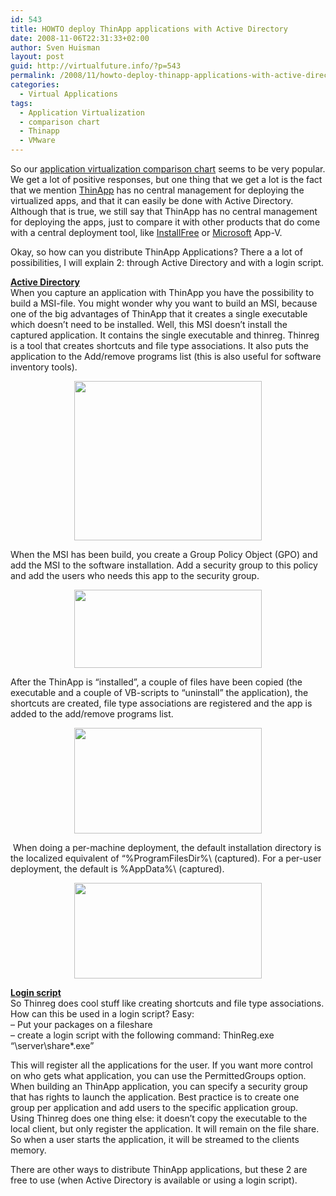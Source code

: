 ```yaml
---
id: 543
title: HOWTO deploy ThinApp applications with Active Directory
date: 2008-11-06T22:31:33+02:00
author: Sven Huisman
layout: post
guid: http://virtualfuture.info/?p=543
permalink: /2008/11/howto-deploy-thinapp-applications-with-active-directory/
categories:
  - Virtual Applications
tags:
  - Application Virtualization
  - comparison chart
  - Thinapp
  - VMware
---
```

<span class="C_Command">So our <a title="Application virtualization comparison chart" href="https://svenhuisman.com/2008/09/updated-application-virtualization-comparison-chart/" target="_blank">application virtualization comparison chart</a> seems to be very popular. We get a lot of positive responses, but one thing that we get a lot is the fact that we mention <a title="ThinApp" href="http://www.vmware.com/products/thinapp/" target="_blank">ThinApp</a> has no central management for deploying the virtualized apps, and that it can easily be done with Active Directory. Although that is true, we still say that ThinApp has no central management for deploying the apps, just to compare it with other products that do come with a central deployment tool, like <a title="InstallFree" href="http://www.installfree.com" target="_blank">InstallFree</a> or <a title="Microsoft" href="http://www.microsoft.com" target="_blank">Microsoft</a> App-V.</span>

<span class="C_Command">Okay, so how can you distribute ThinApp Applications? There a a lot of possibilities, I will explain 2: through Active Directory and with a login script.<!--more--></span>

<span class="C_Command"><strong><span style="text-decoration: underline;">Active Directory<br /> </span></strong>When you capture an application with ThinApp you have the possibility to build a MSI-file. You might wonder why you want to build an MSI, because one of the big advantages of ThinApp that it creates a single executable which doesn&#8217;t need to be installed. Well, this MSI doesn&#8217;t install the captured application. It contains the single executable and thinreg. Thinreg is a tool that creates shortcuts and file type associations. It also puts the application to the Add/remove programs list (this is also useful for software inventory tools).</span>

<p style="TEXT-ALIGN: center">
  <span class="C_Command"><img class="size-medium wp-image-547 aligncenter" title="thinapp_msi" src="https://svenhuisman.com/wp-content/uploads/2008/11/thinapp_msi-300x255.jpg" alt="" width="300" height="255" /></span>
</p>

<span class="C_Command">When the MSI has been build, you create a Group Policy Object (GPO) and add the MSI to the software installation. Add a security group to this policy and add the users who needs this app to the security group.</span>

<p style="TEXT-ALIGN: center">
  <span class="C_Command"><a href="https://svenhuisman.com/wp-content/uploads/2008/11/thinapp_gpo.jpg"><img class="size-medium wp-image-546 aligncenter" title="thinapp_gpo" src="https://svenhuisman.com/wp-content/uploads/2008/11/thinapp_gpo-300x125.jpg" alt="" width="300" height="125" /></a></span>
</p>

<span class="C_Command">After the ThinApp is &#8220;installed&#8221;, a couple of files have been copied (the executable and a couple of VB-scripts to &#8220;uninstall&#8221; the application), the shortcuts are created, file type associations are registered and the app is added to the add/remove programs list.</span>

<p style="TEXT-ALIGN: center">
  <span class="C_Command"><a href="https://svenhuisman.com/wp-content/uploads/2008/11/thinapp_install.jpg"><img class="size-medium wp-image-545 aligncenter" title="thinapp_install" src="https://svenhuisman.com/wp-content/uploads/2008/11/thinapp_install-300x169.jpg" alt="" width="300" height="169" /></a></span>
</p>

<p style="TEXT-ALIGN: left">
   <span class="C_Command">When doing a per-machine deployment, the default installation directory is the localized equivalent of &#8220;%ProgramFilesDir%\<InventoryName> (captured). For a per-user deployment, the default is %AppData%\<InventoryName> (captured).</span>
</p>

<p style="text-align: center;">
  <span class="C_Command"><img class="size-medium wp-image-544 aligncenter" title="thinapp_scripts" src="https://svenhuisman.com/wp-content/uploads/2008/11/thinapp_scripts-300x153.jpg" alt="" width="300" height="153" /></span>
</p>

<span class="C_Command"><strong><span style="text-decoration: underline;">Login script<br /> </span></strong>So Thinreg does cool stuff like creating shortcuts and file type associations. How can this be used in a login script? Easy:<br /> &#8211; Put your packages on a fileshare<br /> &#8211; create a login script with the following command: ThinReg.exe &#8220;\\server\share\*.exe&#8221;</span>

<span class="C_Command">This will register all the applications for the user. If you want more control on who gets what application, you can use the PermittedGroups option. When building an ThinApp application, you can specify a security group that has rights to launch the application. Best practice is to create one group per application and add users to the specific application group.<br /> Using Thinreg does one thing else: it doesn&#8217;t copy the executable to the local client, but only register the application. It will remain on the file share. So when a user starts the application, it will be streamed to the clients memory.</span>

<span class="C_Command">There are other ways to distribute ThinApp applications, but these 2 are free to use (when Active Directory is available or using a login script). </span>